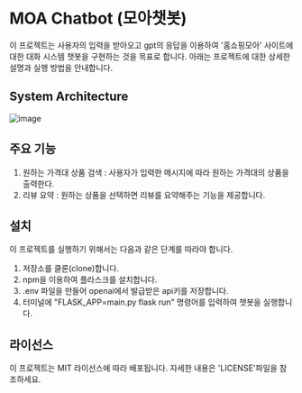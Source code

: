 # MOA Chatbot (모아챗봇)

이 프로젝트는 사용자의 입력을 받아오고 gpt의 응답을 이용하여 '홈쇼핑모아' 사이트에 대한 대화 시스템 챗봇을 구현하는 것을 목표로 합니다. 아래는 프로젝트에 대한 상세한 설명과 실행 방법을 안내합니다.


## System Architecture

![image](https://github.com/sieun0/WebGPT_chatbot/assets/85726398/eefe8df5-6df6-457e-bcad-ec45e4415596)


## 주요 기능

1. 원하는 가격대 상품 검색 : 사용자가 입력한 메시지에 따라 원하는 가격대의 상품을 출력한다.
2. 리뷰 요약 : 원하는 상품을 선택하면 리뷰를 요약해주는 기능을 제공합니다.


## 설치

이 프로젝트를 실행하기 위해서는 다음과 같은 단계를 따라야 합니다.

1. 저장소를 클론(clone)합니다.
2. npm을 이용하여 플라스크를 설치합니다.
3. .env 파일을 만들어 openai에서 발급받은 api키를 저장합니다.
4. 터미널에 "FLASK_APP=main.py flask run" 명령어를 입력하여 챗봇을 실행합니다.


## 라이선스

이 프로젝트는 MIT 라이선스에 따라 배포됩니다. 자세한 내용은 'LICENSE'파일을 참조하세요.

